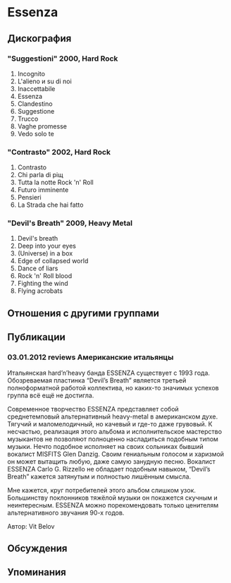 # Essenza



## Дискография

### "Suggestioni" 2000, Hard Rock

1. Incognito		 
2. L'alieno и su di noi		 
3. Inaccettabile		 
4. Essenza		 
5. Clandestino		 
6. Suggestione		 
7. Trucco		 
8. Vaghe promesse		 
9. Vedo solo te

### "Contrasto" 2002, Hard Rock

1. Contrasto		 
2. Chi parla di piщ		 
3. Tutta la notte Rock 'n' Roll		 
4. Futuro imminente		 
5. Pensieri		 
6. La Strada che hai fatto

### "Devil's Breath" 2009, Heavy Metal

1. Devil's breath	 
2. Deep into your eyes	 
3. (Universe) in a box	 
4. Edge of collapsed world	 
5. Dance of liars	 
6. Rock 'n' Roll blood	 
7. Fighting the wind	 
8. Flying acrobats


## Отношения с другими группами


## Публикации

### 03.01.2012 reviews Американские итальянцы

<P>Итальянская hard’n’heavy банда ESSENZA существует с 1993 года. Обозреваемая пластинка “Devil’s Breath” является третьей полноформатной работой коллектива, но каких-то значимых успехов группа всё ещё не достигла.</P>
<P>Современное творчество ESSENZA представляет собой среднетемповый альтернативный heavy-metal в американском духе. Тягучий и маломелодичный, но качевый и где-то даже грувовый. К несчастью, реализация этого альбома и исполнительское мастерство музыкантов не позволяют полноценно насладиться подобным типом музыки. Нечто подобное исполняет на своих сольниках бывший вокалист MISFITS Glen Danzig. Своим гениальным голосом и харизмой он может вытащить любую, даже самую занудную песню. Вокалист ESSENZA Carlo G. Rizzello не обладает подобным навыком, “Devil’s Breath” кажется затянутым и полностью лишённым смысла.</P>
<P>Мне кажется, круг потребителей этого альбом слишком узок. Большинству поклонников тяжёлой музыки он покажется скучным и неинтересным. ESSENZA можно порекомендовать только ценителям альтернативного звучания 90-х годов.</P>
Автор: Vit Belov


## Обсуждения


## Упоминания

